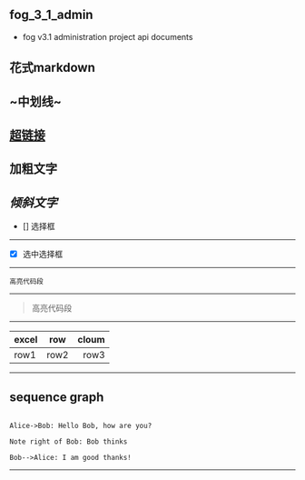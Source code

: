 ## fog_3_1_admin
* fog v3.1 administration project api documents

**花式markdown**
---
~中划线~
---
[超链接](https://cn.fogcloud.io)
---
**加粗文字**
---
*倾斜文字*
---
- [] 选择框
---
- [x] 选中选择框
---
```
高亮代码段
```
---
> 高亮代码段
---
|excel|row|cloum|
|:----|:----:|----:|
|row1|row2|row3|
---
## sequence graph
```seq

Alice->Bob: Hello Bob, how are you?

Note right of Bob: Bob thinks

Bob-->Alice: I am good thanks!
```
---
